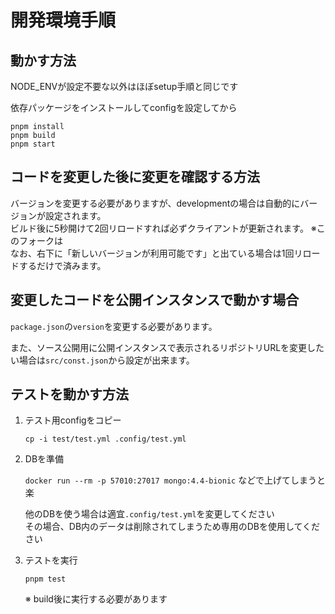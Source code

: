 開発環境手順
================================================================

## 動かす方法

NODE_ENVが設定不要な以外はほぼsetup手順と同じです

依存パッケージをインストールしてconfigを設定してから
```
pnpm install
pnpm build
pnpm start
```

## コードを変更した後に変更を確認する方法

バージョンを変更する必要がありますが、developmentの場合は自動的にバージョンが設定されます。  
ビルド後に5秒開けて2回リロードすれば必ずクライアントが更新されます。 ※このフォークは  
なお、右下に「新しいバージョンが利用可能です」と出ている場合は1回リロードするだけで済みます。

## 変更したコードを公開インスタンスで動かす場合

`package.json`の`version`を変更する必要があります。

また、ソース公開用に公開インスタンスで表示されるリポジトリURLを変更したい場合は`src/const.json`から設定が出来ます。

## テストを動かす方法

1. テスト用configをコピー

	`cp -i test/test.yml .config/test.yml`

2. DBを準備

	`docker run --rm -p 57010:27017 mongo:4.4-bionic` などで上げてしまうと楽  
	
	他のDBを使う場合は適宜`.config/test.yml`を変更してください  
	その場合、DB内のデータは削除されてしまうため専用のDBを使用してください

3. テストを実行

	`pnpm test`

	※ build後に実行する必要があります



